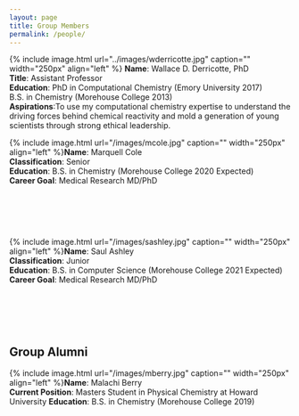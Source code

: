 ```yaml
---
layout: page
title: Group Members
permalink: /people/
---
```


{% include image.html url="../images/wderricotte.jpg" caption="" width="250px" align="left" %} **Name**: Wallace D. Derricotte, PhD  
**Title**: Assistant Professor  
**Education**: PhD in Computational Chemistry (Emory University 2017)  
               B.S. in Chemistry (Morehouse College 2013)  
**Aspirations**:To use my computational chemistry expertise to understand the driving forces behind chemical reactivity and mold a generation of young scientists through strong ethical leadership.  


{% include image.html url="/images/mcole.jpg" caption="" width="250px" align="left" %}**Name**: Marquell Cole  
**Classification**: Senior  
**Education**: B.S. in Chemistry (Morehouse College 2020 Expected)  
**Career Goal**: Medical Research MD/PhD  
&nbsp;

&nbsp;

&nbsp;

{% include image.html url="/images/sashley.jpg" caption="" width="250px" align="left" %}**Name**: Saul Ashley   
**Classification**: Junior  
**Education**: B.S. in Computer Science (Morehouse College 2021 Expected)  
**Career Goal**: Medical Research MD/PhD  
&nbsp;

&nbsp;

&nbsp;

## Group Alumni
{% include image.html url="/images/mberry.jpg" caption="" width="250px" align="left" %}**Name**: Malachi Berry  
**Current Position**: Masters Student in Physical Chemistry at Howard University
**Education**: B.S. in Chemistry (Morehouse College 2019)
